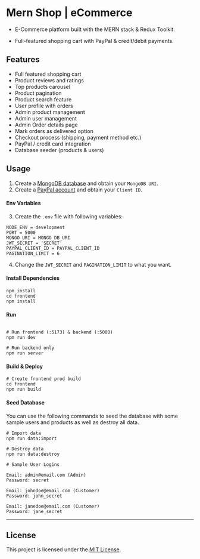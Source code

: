 # Mern Shop | eCommerce

- E-Commerce platform built with the MERN stack & Redux Toolkit.

- Full-featured shopping cart with PayPal & credit/debit payments.

## Features

- Full featured shopping cart
- Product reviews and ratings
- Top products carousel
- Product pagination
- Product search feature
- User profile with orders
- Admin product management
- Admin user management
- Admin Order details page
- Mark orders as delivered option
- Checkout process (shipping, payment method etc.)
- PayPal / credit card integration
- Database seeder (products & users)

## Usage

1)  Create a [MongoDB database](https://www.mongodb.com/cloud/atlas/register) and obtain your `MongoDB URI`.
2)  Create a [PayPal account](https://developer.paypal.com/) and obtain your `Client ID`.

#### Env Variables

3) Create the `.env` file with following variables:

```
NODE_ENV = development
PORT = 5000
MONGO_URI = MONGO_DB_URI
JWT_SECRET = 'SECRET'
PAYPAL_CLIENT_ID = PAYPAL_CLIENT_ID
PAGINATION_LIMIT = 6
```

4) Change the `JWT_SECRET` and `PAGINATION_LIMIT` to what you want.

#### Install Dependencies

```
npm install
cd frontend
npm install
```

#### Run

```

# Run frontend (:5173) & backend (:5000)
npm run dev

# Run backend only
npm run server
```

#### Build & Deploy

```
# Create frontend prod build
cd frontend
npm run build
```

#### Seed Database

You can use the following commands to seed the database with some sample users and products as well as destroy all data.

```
# Import data
npm run data:import

# Destroy data
npm run data:destroy
```

```
# Sample User Logins

Email: admin@email.com (Admin)
Password: secret

Email: johndoe@email.com (Customer)
Password: john_secret

Email: janedoe@email.com (Customer)
Password: jane_secret
```

---

## License

This project is licensed under the [MIT License](./LICENSE).
